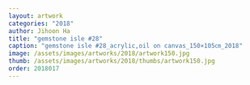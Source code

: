 ```yaml
---
layout: artwork
categories: "2018"
author: Jihoon Ha
title: "gemstone isle #28"
caption: "gemstone isle #28_acrylic,oil on canvas_150×105㎝_2018"
image: /assets/images/artworks/2018/artwork150.jpg
thumb: /assets/images/artworks/2018/thumbs/artwork150.jpg
order: 2018017
---
```

